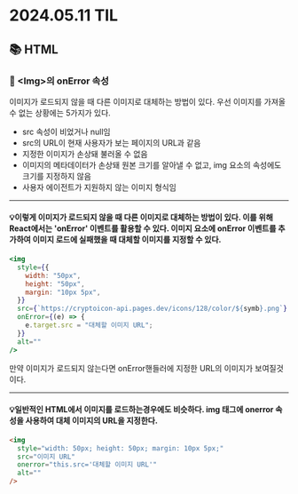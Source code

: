 # 2024.05.11 TIL

## 📚 HTML

### 🚨 \<Img\>의 onError 속성

이미지가 로드되지 않을 때 다른 이미지로 대체하는 방법이 있다. 우선 이미지를 가져올 수 없는 상황에는 5가지가 있다.

- src 속성이 비었거나 null임
- src의 URL이 현재 사용자가 보는 페이지의 URL과 같음
- 지정한 이미지가 손상돼 불러올 수 없음
- 이미지의 메타데이터가 손상돼 원본 크기를 알아낼 수 없고, img 요소의 속성에도 크기를 지정하지 않음
- 사용자 에이전트가 지원하지 않는 이미지 형식임

---

#### 💡이렇게 이미지가 로드되지 않을 때 다른 이미지로 대체하는 방법이 있다. 이를 위해 React에서는 'onError' 이벤트를 활용할 수 있다. 이미지 요소에 onError 이벤트를 추가하여 이미지 로드에 실패했을 때 대체할 이미지를 지정할 수 있다.

```jsx
<img
  style={{
    width: "50px",
    height: "50px",
    margin: "10px 5px",
  }}
  src={`https://cryptoicon-api.pages.dev/icons/128/color/${symb}.png`}
  onError={(e) => {
    e.target.src = "대체할 이미지 URL";
  }}
  alt=""
/>
```

만약 이미지가 로드되지 않는다면 onError핸들러에 지정한 URL의 이미지가 보여질것이다.

---

#### 💡일반적인 HTML에서 이미지를 로드하는경우에도 비슷하다. img 태그에 onerror 속성을 사용하여 대체 이미지의 URL을 지정한다.

```html
<img
  style="width: 50px; height: 50px; margin: 10px 5px;"
  src="이미지 URL"
  onerror="this.src='대체할 이미지 URL'"
  alt=""
/>
```
